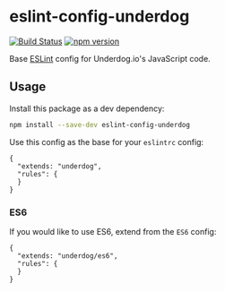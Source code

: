eslint-config-underdog
======================
[![Build Status](https://travis-ci.org/underdogio/eslint-config-underdog.svg?branch=master)](https://travis-ci.org/underdogio/eslint-config-underdog)
[![npm version](https://badge.fury.io/js/eslint-config-underdog.svg)](http://badge.fury.io/js/eslint-config-underdog)

Base [ESLint](http://eslint.org/) config for Underdog.io's JavaScript code.

## Usage
Install this package as a dev dependency:

```bash
npm install --save-dev eslint-config-underdog
```

Use this config as the base for your `eslintrc` config:

```
{
  "extends: "underdog",
  "rules": {
  }
}
```

### ES6

If you would like to use ES6, extend from the `ES6` config:

```
{
  "extends: "underdog/es6",
  "rules": {
  }
}
```
